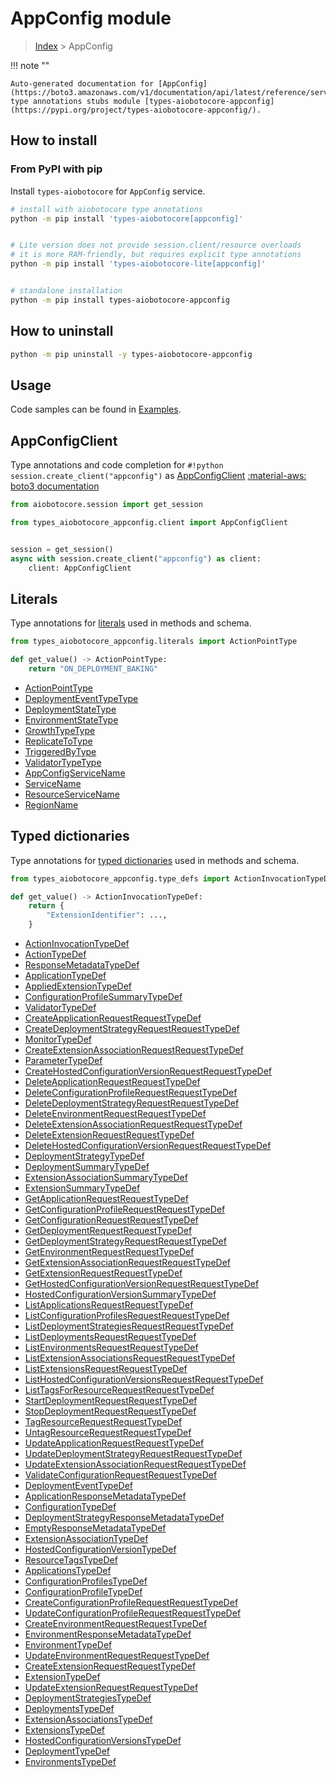 # AppConfig module

> [Index](../README.md) > AppConfig


!!! note ""

    Auto-generated documentation for [AppConfig](https://boto3.amazonaws.com/v1/documentation/api/latest/reference/services/appconfig.html#AppConfig)
    type annotations stubs module [types-aiobotocore-appconfig](https://pypi.org/project/types-aiobotocore-appconfig/).

## How to install



### From PyPI with pip

Install `types-aiobotocore` for `AppConfig` service.

```bash
# install with aiobotocore type annotations
python -m pip install 'types-aiobotocore[appconfig]'


# Lite version does not provide session.client/resource overloads
# it is more RAM-friendly, but requires explicit type annotations
python -m pip install 'types-aiobotocore-lite[appconfig]'


# standalone installation
python -m pip install types-aiobotocore-appconfig
```



## How to uninstall

```bash
python -m pip uninstall -y types-aiobotocore-appconfig
```

## Usage

Code samples can be found in [Examples](./usage.md).

## AppConfigClient

Type annotations and code completion for  `#!python session.create_client("appconfig")` as [AppConfigClient](./client.md)
[:material-aws: boto3 documentation](https://boto3.amazonaws.com/v1/documentation/api/latest/reference/services/appconfig.html#AppConfig.Client)

```python title="Usage example"
from aiobotocore.session import get_session

from types_aiobotocore_appconfig.client import AppConfigClient


session = get_session()
async with session.create_client("appconfig") as client:
    client: AppConfigClient
```








## Literals

Type annotations for [literals](./literals.md) used in methods and schema.

```python title="Usage example"
from types_aiobotocore_appconfig.literals import ActionPointType

def get_value() -> ActionPointType:
    return "ON_DEPLOYMENT_BAKING"
```

- [ActionPointType](./literals.md#actionpointtype)
- [DeploymentEventTypeType](./literals.md#deploymenteventtypetype)
- [DeploymentStateType](./literals.md#deploymentstatetype)
- [EnvironmentStateType](./literals.md#environmentstatetype)
- [GrowthTypeType](./literals.md#growthtypetype)
- [ReplicateToType](./literals.md#replicatetotype)
- [TriggeredByType](./literals.md#triggeredbytype)
- [ValidatorTypeType](./literals.md#validatortypetype)
- [AppConfigServiceName](./literals.md#appconfigservicename)
- [ServiceName](./literals.md#servicename)
- [ResourceServiceName](./literals.md#resourceservicename)
- [RegionName](./literals.md#regionname)




## Typed dictionaries

Type annotations for [typed dictionaries](./type_defs.md) used in methods and schema.

```python title="Usage example"
from types_aiobotocore_appconfig.type_defs import ActionInvocationTypeDef

def get_value() -> ActionInvocationTypeDef:
    return {
        "ExtensionIdentifier": ...,
    }
```

- [ActionInvocationTypeDef](./type_defs.md#actioninvocationtypedef)
- [ActionTypeDef](./type_defs.md#actiontypedef)
- [ResponseMetadataTypeDef](./type_defs.md#responsemetadatatypedef)
- [ApplicationTypeDef](./type_defs.md#applicationtypedef)
- [AppliedExtensionTypeDef](./type_defs.md#appliedextensiontypedef)
- [ConfigurationProfileSummaryTypeDef](./type_defs.md#configurationprofilesummarytypedef)
- [ValidatorTypeDef](./type_defs.md#validatortypedef)
- [CreateApplicationRequestRequestTypeDef](./type_defs.md#createapplicationrequestrequesttypedef)
- [CreateDeploymentStrategyRequestRequestTypeDef](./type_defs.md#createdeploymentstrategyrequestrequesttypedef)
- [MonitorTypeDef](./type_defs.md#monitortypedef)
- [CreateExtensionAssociationRequestRequestTypeDef](./type_defs.md#createextensionassociationrequestrequesttypedef)
- [ParameterTypeDef](./type_defs.md#parametertypedef)
- [CreateHostedConfigurationVersionRequestRequestTypeDef](./type_defs.md#createhostedconfigurationversionrequestrequesttypedef)
- [DeleteApplicationRequestRequestTypeDef](./type_defs.md#deleteapplicationrequestrequesttypedef)
- [DeleteConfigurationProfileRequestRequestTypeDef](./type_defs.md#deleteconfigurationprofilerequestrequesttypedef)
- [DeleteDeploymentStrategyRequestRequestTypeDef](./type_defs.md#deletedeploymentstrategyrequestrequesttypedef)
- [DeleteEnvironmentRequestRequestTypeDef](./type_defs.md#deleteenvironmentrequestrequesttypedef)
- [DeleteExtensionAssociationRequestRequestTypeDef](./type_defs.md#deleteextensionassociationrequestrequesttypedef)
- [DeleteExtensionRequestRequestTypeDef](./type_defs.md#deleteextensionrequestrequesttypedef)
- [DeleteHostedConfigurationVersionRequestRequestTypeDef](./type_defs.md#deletehostedconfigurationversionrequestrequesttypedef)
- [DeploymentStrategyTypeDef](./type_defs.md#deploymentstrategytypedef)
- [DeploymentSummaryTypeDef](./type_defs.md#deploymentsummarytypedef)
- [ExtensionAssociationSummaryTypeDef](./type_defs.md#extensionassociationsummarytypedef)
- [ExtensionSummaryTypeDef](./type_defs.md#extensionsummarytypedef)
- [GetApplicationRequestRequestTypeDef](./type_defs.md#getapplicationrequestrequesttypedef)
- [GetConfigurationProfileRequestRequestTypeDef](./type_defs.md#getconfigurationprofilerequestrequesttypedef)
- [GetConfigurationRequestRequestTypeDef](./type_defs.md#getconfigurationrequestrequesttypedef)
- [GetDeploymentRequestRequestTypeDef](./type_defs.md#getdeploymentrequestrequesttypedef)
- [GetDeploymentStrategyRequestRequestTypeDef](./type_defs.md#getdeploymentstrategyrequestrequesttypedef)
- [GetEnvironmentRequestRequestTypeDef](./type_defs.md#getenvironmentrequestrequesttypedef)
- [GetExtensionAssociationRequestRequestTypeDef](./type_defs.md#getextensionassociationrequestrequesttypedef)
- [GetExtensionRequestRequestTypeDef](./type_defs.md#getextensionrequestrequesttypedef)
- [GetHostedConfigurationVersionRequestRequestTypeDef](./type_defs.md#gethostedconfigurationversionrequestrequesttypedef)
- [HostedConfigurationVersionSummaryTypeDef](./type_defs.md#hostedconfigurationversionsummarytypedef)
- [ListApplicationsRequestRequestTypeDef](./type_defs.md#listapplicationsrequestrequesttypedef)
- [ListConfigurationProfilesRequestRequestTypeDef](./type_defs.md#listconfigurationprofilesrequestrequesttypedef)
- [ListDeploymentStrategiesRequestRequestTypeDef](./type_defs.md#listdeploymentstrategiesrequestrequesttypedef)
- [ListDeploymentsRequestRequestTypeDef](./type_defs.md#listdeploymentsrequestrequesttypedef)
- [ListEnvironmentsRequestRequestTypeDef](./type_defs.md#listenvironmentsrequestrequesttypedef)
- [ListExtensionAssociationsRequestRequestTypeDef](./type_defs.md#listextensionassociationsrequestrequesttypedef)
- [ListExtensionsRequestRequestTypeDef](./type_defs.md#listextensionsrequestrequesttypedef)
- [ListHostedConfigurationVersionsRequestRequestTypeDef](./type_defs.md#listhostedconfigurationversionsrequestrequesttypedef)
- [ListTagsForResourceRequestRequestTypeDef](./type_defs.md#listtagsforresourcerequestrequesttypedef)
- [StartDeploymentRequestRequestTypeDef](./type_defs.md#startdeploymentrequestrequesttypedef)
- [StopDeploymentRequestRequestTypeDef](./type_defs.md#stopdeploymentrequestrequesttypedef)
- [TagResourceRequestRequestTypeDef](./type_defs.md#tagresourcerequestrequesttypedef)
- [UntagResourceRequestRequestTypeDef](./type_defs.md#untagresourcerequestrequesttypedef)
- [UpdateApplicationRequestRequestTypeDef](./type_defs.md#updateapplicationrequestrequesttypedef)
- [UpdateDeploymentStrategyRequestRequestTypeDef](./type_defs.md#updatedeploymentstrategyrequestrequesttypedef)
- [UpdateExtensionAssociationRequestRequestTypeDef](./type_defs.md#updateextensionassociationrequestrequesttypedef)
- [ValidateConfigurationRequestRequestTypeDef](./type_defs.md#validateconfigurationrequestrequesttypedef)
- [DeploymentEventTypeDef](./type_defs.md#deploymenteventtypedef)
- [ApplicationResponseMetadataTypeDef](./type_defs.md#applicationresponsemetadatatypedef)
- [ConfigurationTypeDef](./type_defs.md#configurationtypedef)
- [DeploymentStrategyResponseMetadataTypeDef](./type_defs.md#deploymentstrategyresponsemetadatatypedef)
- [EmptyResponseMetadataTypeDef](./type_defs.md#emptyresponsemetadatatypedef)
- [ExtensionAssociationTypeDef](./type_defs.md#extensionassociationtypedef)
- [HostedConfigurationVersionTypeDef](./type_defs.md#hostedconfigurationversiontypedef)
- [ResourceTagsTypeDef](./type_defs.md#resourcetagstypedef)
- [ApplicationsTypeDef](./type_defs.md#applicationstypedef)
- [ConfigurationProfilesTypeDef](./type_defs.md#configurationprofilestypedef)
- [ConfigurationProfileTypeDef](./type_defs.md#configurationprofiletypedef)
- [CreateConfigurationProfileRequestRequestTypeDef](./type_defs.md#createconfigurationprofilerequestrequesttypedef)
- [UpdateConfigurationProfileRequestRequestTypeDef](./type_defs.md#updateconfigurationprofilerequestrequesttypedef)
- [CreateEnvironmentRequestRequestTypeDef](./type_defs.md#createenvironmentrequestrequesttypedef)
- [EnvironmentResponseMetadataTypeDef](./type_defs.md#environmentresponsemetadatatypedef)
- [EnvironmentTypeDef](./type_defs.md#environmenttypedef)
- [UpdateEnvironmentRequestRequestTypeDef](./type_defs.md#updateenvironmentrequestrequesttypedef)
- [CreateExtensionRequestRequestTypeDef](./type_defs.md#createextensionrequestrequesttypedef)
- [ExtensionTypeDef](./type_defs.md#extensiontypedef)
- [UpdateExtensionRequestRequestTypeDef](./type_defs.md#updateextensionrequestrequesttypedef)
- [DeploymentStrategiesTypeDef](./type_defs.md#deploymentstrategiestypedef)
- [DeploymentsTypeDef](./type_defs.md#deploymentstypedef)
- [ExtensionAssociationsTypeDef](./type_defs.md#extensionassociationstypedef)
- [ExtensionsTypeDef](./type_defs.md#extensionstypedef)
- [HostedConfigurationVersionsTypeDef](./type_defs.md#hostedconfigurationversionstypedef)
- [DeploymentTypeDef](./type_defs.md#deploymenttypedef)
- [EnvironmentsTypeDef](./type_defs.md#environmentstypedef)

